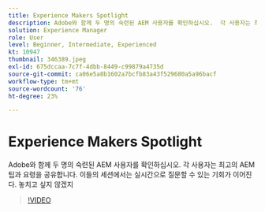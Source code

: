 ```yaml
---
title: Experience Makers Spotlight
description: Adobe와 함께 두 명의 숙련된 AEM 사용자를 확인하십시오.  각 사용자는 최고의 AEM 팁과 요령을 공유합니다. 이들의 세션에서는 실시간으로 질문할 수 있는 기회가 이어진다.  놓치고 싶지 않겠지
solution: Experience Manager
role: User
level: Beginner, Intermediate, Experienced
kt: 10947
thumbnail: 346389.jpeg
exl-id: 675dccaa-7c7f-4dbb-8449-c99879a4735d
source-git-commit: ca06e5a8b1602a7bcfb83a43f529680a5a96bacf
workflow-type: tm+mt
source-wordcount: '76'
ht-degree: 23%

---
```


# Experience Makers Spotlight

Adobe와 함께 두 명의 숙련된 AEM 사용자를 확인하십시오.  각 사용자는 최고의 AEM 팁과 요령을 공유합니다. 이들의 세션에서는 실시간으로 질문할 수 있는 기회가 이어진다.  놓치고 싶지 않겠지

>[!VIDEO](https://video.tv.adobe.com/v/346389/?quality=12&learn=on)
